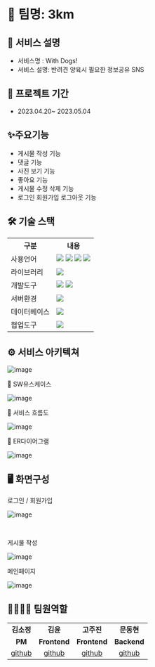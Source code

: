 # 🤜 팀명: 3km

## 👀 서비스 설명
* 서비스명 : With Dogs!
* 서비스 설명: 반려견 양육시 필요한 정보공유 SNS

## 📆 프로젝트 기간
* 2023.04.20~ 2023.05.04

## ✨주요기능
* 게시물 작성 기능
* 댓글 기능
* 사진 보기 기능
* 좋아요 기능
* 게시물 수정 삭제 기능
* 로그인 회원가입 로그아웃 기능

## 🛠 기술 스택
<table>
    <tr>
        <th>구분</th>
        <th>내용</th>
    </tr>
    <tr>
        <td>사용언어</td>
        <td>
            <img src="https://img.shields.io/badge/Java-007396?style=for-the-badge&logo=java&logoColor=white"/>
            <img src="https://img.shields.io/badge/HTML5-E34F26?style=for-the-badge&logo=HTML5&logoColor=white"/>
            <img src="https://img.shields.io/badge/CSS3-1572B6?style=for-the-badge&logo=CSS3&logoColor=white"/>
            <img src="https://img.shields.io/badge/JavaScript-F7DF1E?style=for-the-badge&logo=JavaScript&logoColor=white"/>
        </td>
    </tr>
    <tr>
        <td>라이브러리</td>
        <td>
            <img src="https://img.shields.io/badge/BootStrap-7952B3?style=for-the-badge&logo=BootStrap&logoColor=white"/>
        </td>
    </tr>
    <tr>
        <td>개발도구</td>
        <td>
            <img src="https://img.shields.io/badge/Eclipse-2C2255?style=for-the-badge&logo=Eclipse&logoColor=white"/>
            <img src="https://img.shields.io/badge/VSCode-007ACC?style=for-the-badge&logo=VisualStudioCode&logoColor=white"/>
        </td>
    </tr>
    <tr>
        <td>서버환경</td>
        <td>
            <img src="https://img.shields.io/badge/Apache Tomcat-D22128?style=for-the-badge&logo=Apache Tomcat&logoColor=white"/>
        </td>
    </tr>
    <tr>
        <td>데이터베이스</td>
        <td>
            <img src="https://img.shields.io/badge/Oracle 11g-F80000?style=for-the-badge&logo=Oracle&logoColor=white"/>
        </td>
    </tr>
    <tr>
        <td>협업도구</td>
        <td>
            <img src="https://img.shields.io/badge/GitHub-181717?style=for-the-badge&logo=GitHub&logoColor=white"/>
        </td>
    </tr>
</table>

## ⚙ 서비스 아키텍쳐
![image](https://user-images.githubusercontent.com/129910972/236709101-ff4183a0-8886-4899-9cc1-132a78f8d137.png)


📌 SW유스케이스 

![image](https://user-images.githubusercontent.com/129910972/236709054-5aaa97eb-a4c0-44fe-af8b-c7f8d61a5ea1.png)

📌 서비스 흐름도

![image](https://user-images.githubusercontent.com/129910972/236709170-44ba9240-9bfd-4609-af1f-ae629ebfbb31.png)

📌 ER다이어그램

![image](https://user-images.githubusercontent.com/129910972/236709211-eec0cc36-30bc-4564-a65b-160930f18993.png)


## 🖥 화면구성
로그인 / 회원가입

<span>
    
![image](https://user-images.githubusercontent.com/129910972/236712693-3e64f224-a3f0-434b-b1c7-23a304141d56.png)
    
</span>
<br>

게시물 작성

<span>
    
![image](https://user-images.githubusercontent.com/129910972/236712737-006ee53a-502c-4027-82d8-9052adcf5f87.png)
    
</span>

메인페이지

<span>
 
![image](https://user-images.githubusercontent.com/129910972/236712888-ba78aeda-351d-449d-951d-b28651af28bd.png)
    
</span>

## 👨‍👩‍👦‍👦 팀원역할

<table>
 
  <tr>
    <td align="center"><strong>김소정</strong></td>
    <td align="center"><strong>김윤</strong></td>
    <td align="center"><strong>고주진</strong></td>
    <td align="center"><strong>문동현</strong></td>
  </tr>
  <tr>
    <td align="center"><b>PM</b></td>
    <td align="center"><b>Frontend</b></td>
    <td align="center"><b>Frontend</b></td>
    <td align="center"><b>Backend</b></td>
  </tr>
  <tr>
    <td align="center"><a href="https://github.com/자신의username작성해주세요" target='_blank'>github</a></td>
    <td align="center"><a href="https://github.com/자신의username작성해주세요" target='_blank'>github</a></td>
    <td align="center"><a href="https://github.com/자신의username작성해주세요" target='_blank'>github</a></td>
    <td align="center"><a href="https://github.com/자신의username작성해주세요" target='_blank'>github</a></td>
  </tr>
</table>
